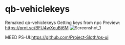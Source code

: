 # qb-vehiclekeys
Remaked qb-vehiclekeys
Getting keys from npc
Preview: https://prnt.sc/BFU4wXeuBt6M
![Screenshot_1](https://user-images.githubusercontent.com/91550251/225894799-ddb89be2-a8ec-4d98-8988-cb43ac0f164f.png)


MEED PS-UI:https://github.com/Project-Sloth/ps-ui
